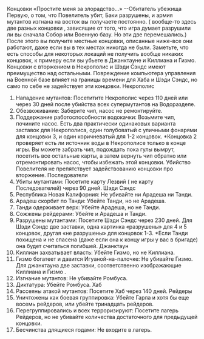 Концовки
«Простите меня за злорадство…»
--Обитатель убежища
Первую, о том, что Повелитель убит, Баки разрушены, и армия мутантов изгнана на восток вы получаете постоянно.  ( вообще-то здесь две разных концовки , зависящие от того, что игра думает разрушили ли вы сначала Собор или Военную базу. Но эти две перемешались.)  После этого вы получите местные концовки,  описанные ниже-все они работают, даже если вы в тех местах никогда не были. Заметьте, что есть способы для некоторых локаций  не получить вообще никаких концовок, к примеру если вы убьете в Джанктауне и Киллиана и Гизмо. Концовки с вторжением в Некрополис и Шэди Сэндс  имеют преимущество над остальными.  Повреждение компьютера управления на Военной базе влияет на границы времени для Хаба и Шэди Сэндс, но само по себе не задействует эти концовки.
Некрополис
1.	Нападение мутантов: Посетитите Некрополис через 110 дней или через  30 дней после убийства всех супермутантов на Водоразделе.
2.	Обезвоживание: Заберите чип, насос не ремонтируйте.
3.	Поддержание  работоспособности водокачки: Возьмите чип, почините насос.
Есть два практически одинаковых варианта заставок для Некрополиса, один голубоватый с уличными фонарями для концовки 3, и один коричневатый для 1-2 концовок.
*Концовка 2 проверяет есть ли источник воды в Некрополисе только в конце игры. Вы можете забрать чип, подождать пока гулы вымрут, посетить все остальные карты, а затем вернуть чип обратно или отремонтировать насос, чтобы избежать этой концовки. Убийство Повелителя не  препятствует задействованию концовки про вторжение.
Последователи
1.	Убиты мутантами: Посетите карту Лезвий ( не карту Последователей) через 90 дней.
Шэди Сэндс 
1.	Республика Новая Калифорния: Не убивайте ни Арадеша ни Танди.
2.	Арадеш скорбит по Танди: Убейте Танди, но не Арадеша.
3.	Танди одерживает верх: Убейте Арадеша, но не Танди.
4.	Сожжены рейдерами: Убейте и Арадеша и Танди.
5.	Разрушены мутантами: Посетите Шэди Сэндс  через 230 дней.
Для Шэди Сэндс  две заставки, одна картинка «разрушены» для 4 и 5 концовок, другая «не разрушены» для концовок 1-3.
*Если Танди похищена и не спасена (даже если она к концу игры у вас в бригаде) она будет считаться погибшей.
Джанктаун 
1.	Киллиан захватывает власть: Убейте Гизмо, но не Киллиана.
2.	Гизмо богатеет и давится Игуаной-на-палочке: Не убивайте Гизмо.
Для джанктауна две заставки, соответственно  изображающие Киллиана и Гизмо .
1.	Изгнание мутантов: Не убивайте Ромбуса.
2.	Диктатура: Убейте Ромбуса.
Хаб
1.	Рассеяны атакой мутантов: Посетите Хаб через 140 дней.
Рейдеры
1.	Уничтожены как боевая группировка: Убейте Гарла и хотя бы еще восемь рейдеров, или убейте тринадцать рейдеров.
2.	Перегруппировались и всех терроризируют: Посетите лагерь Рейдеров, но не убивайте количества достаточного для предыдущей концовки.
3.	Бесчинства длящиеся годами: Не входите в лагерь.


